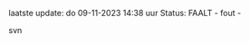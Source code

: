laatste update: 
do 09-11-2023 14:38   uur 
Status: FAALT - fout - 
<div class="service R">svn</div>